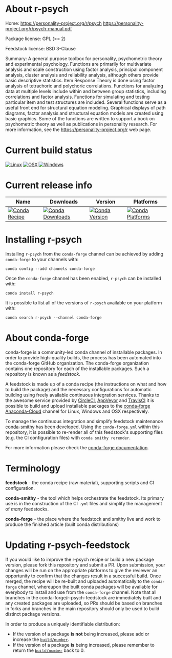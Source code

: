About r-psych
=============

Home: https://personality-project.org/r/psych https://personality-project.org/r/psych-manual.pdf

Package license: GPL (>= 2)

Feedstock license: BSD 3-Clause

Summary: A general purpose toolbox for personality, psychometric theory and experimental psychology.   Functions are primarily for multivariate analysis and scale construction using factor analysis, principal component analysis, cluster analysis and reliability analysis, although others provide basic descriptive statistics. Item Response Theory is done using  factor analysis of tetrachoric and polychoric correlations. Functions for analyzing data at multiple levels include within and between group statistics, including correlations and factor analysis.   Functions for simulating and testing particular item and test structures are included. Several functions  serve as a useful front end for structural equation modeling.  Graphical displays of path diagrams, factor analysis and structural equation models are created using basic graphics. Some of the functions are written to support a book on psychometric theory as well as publications in personality research. For more information, see the <https://personality-project.org/r> web page.



Current build status
====================

[![Linux](https://img.shields.io/circleci/project/github/conda-forge/r-psych-feedstock/master.svg?label=Linux)](https://circleci.com/gh/conda-forge/r-psych-feedstock)
[![OSX](https://img.shields.io/travis/conda-forge/r-psych-feedstock/master.svg?label=macOS)](https://travis-ci.org/conda-forge/r-psych-feedstock)
[![Windows](https://img.shields.io/appveyor/ci/conda-forge/r-psych-feedstock/master.svg?label=Windows)](https://ci.appveyor.com/project/conda-forge/r-psych-feedstock/branch/master)

Current release info
====================

| Name | Downloads | Version | Platforms |
| --- | --- | --- | --- |
| [![Conda Recipe](https://img.shields.io/badge/recipe-r--psych-green.svg)](https://anaconda.org/conda-forge/r-psych) | [![Conda Downloads](https://img.shields.io/conda/dn/conda-forge/r-psych.svg)](https://anaconda.org/conda-forge/r-psych) | [![Conda Version](https://img.shields.io/conda/vn/conda-forge/r-psych.svg)](https://anaconda.org/conda-forge/r-psych) | [![Conda Platforms](https://img.shields.io/conda/pn/conda-forge/r-psych.svg)](https://anaconda.org/conda-forge/r-psych) |

Installing r-psych
==================

Installing `r-psych` from the `conda-forge` channel can be achieved by adding `conda-forge` to your channels with:

```
conda config --add channels conda-forge
```

Once the `conda-forge` channel has been enabled, `r-psych` can be installed with:

```
conda install r-psych
```

It is possible to list all of the versions of `r-psych` available on your platform with:

```
conda search r-psych --channel conda-forge
```


About conda-forge
=================

conda-forge is a community-led conda channel of installable packages.
In order to provide high-quality builds, the process has been automated into the
conda-forge GitHub organization. The conda-forge organization contains one repository
for each of the installable packages. Such a repository is known as a *feedstock*.

A feedstock is made up of a conda recipe (the instructions on what and how to build
the package) and the necessary configurations for automatic building using freely
available continuous integration services. Thanks to the awesome service provided by
[CircleCI](https://circleci.com/), [AppVeyor](https://www.appveyor.com/)
and [TravisCI](https://travis-ci.org/) it is possible to build and upload installable
packages to the [conda-forge](https://anaconda.org/conda-forge)
[Anaconda-Cloud](https://anaconda.org/) channel for Linux, Windows and OSX respectively.

To manage the continuous integration and simplify feedstock maintenance
[conda-smithy](https://github.com/conda-forge/conda-smithy) has been developed.
Using the ``conda-forge.yml`` within this repository, it is possible to re-render all of
this feedstock's supporting files (e.g. the CI configuration files) with ``conda smithy rerender``.

For more information please check the [conda-forge documentation](https://conda-forge.org/docs/).

Terminology
===========

**feedstock** - the conda recipe (raw material), supporting scripts and CI configuration.

**conda-smithy** - the tool which helps orchestrate the feedstock.
                   Its primary use is in the construction of the CI ``.yml`` files
                   and simplify the management of *many* feedstocks.

**conda-forge** - the place where the feedstock and smithy live and work to
                  produce the finished article (built conda distributions)


Updating r-psych-feedstock
==========================

If you would like to improve the r-psych recipe or build a new
package version, please fork this repository and submit a PR. Upon submission,
your changes will be run on the appropriate platforms to give the reviewer an
opportunity to confirm that the changes result in a successful build. Once
merged, the recipe will be re-built and uploaded automatically to the
`conda-forge` channel, whereupon the built conda packages will be available for
everybody to install and use from the `conda-forge` channel.
Note that all branches in the conda-forge/r-psych-feedstock are
immediately built and any created packages are uploaded, so PRs should be based
on branches in forks and branches in the main repository should only be used to
build distinct package versions.

In order to produce a uniquely identifiable distribution:
 * If the version of a package **is not** being increased, please add or increase
   the [``build/number``](https://conda.io/docs/user-guide/tasks/build-packages/define-metadata.html#build-number-and-string).
 * If the version of a package **is** being increased, please remember to return
   the [``build/number``](https://conda.io/docs/user-guide/tasks/build-packages/define-metadata.html#build-number-and-string)
   back to 0.
